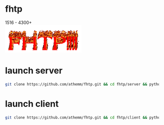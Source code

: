 # fhtp
1516 - 4300+ <br>
![](cooltext400705476222381.gif)
# launch server
```sh
git clone https://github.com/athemm/fhtp.git && cd fhtp/server && python3 serve.py
```

# launch client
```sh
git clone https://github.com/athemm/fhtp.git && cd fhtp/client && python3 client.py
```
